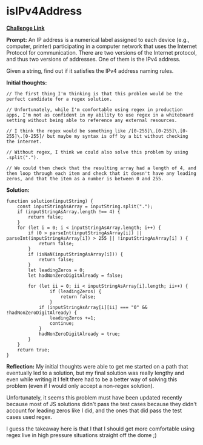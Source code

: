 # isIPv4Address

[**Challenge Link**](https://app.codesignal.com/arcade/intro/level-5/veW5xJednTy4qcjso)

**Prompt:** An IP address is a numerical label assigned to each device (e.g., computer, printer) participating in a computer network that uses the Internet Protocol for communication. There are two versions of the Internet protocol, and thus two versions of addresses. One of them is the IPv4 address.

Given a string, find out if it satisfies the IPv4 address naming rules.

**Initial thoughts:**

```
// The first thing I'm thinking is that this problem would be the perfect candidate for a regex solution.

// Unfortunately, while I'm comfortable using regex in production apps, I'm not as confident in my ability to use regex in a whiteboard setting without being able to reference any external resources.

// I think the regex would be something like /[0-255]\.[0-255]\.[0-255]\.[0-255]/ but maybe my syntax is off by a bit without checking the internet.

// Without regex, I think we could also solve this problem by using .split(".").

// We could then check that the resulting array had a length of 4, and then loop through each item and check that it doesn't have any leading zeros, and that the item as a number is between 0 and 255.
```

**Solution:**

```
function solution(inputString) {
    const inputStringAsArray = inputString.split(".");
    if (inputStringAsArray.length !== 4) {
        return false;
    }
    for (let i = 0; i < inputStringAsArray.length; i++) {
        if (0 > parseInt(inputStringAsArray[i]) || parseInt(inputStringAsArray[i]) > 255 || !inputStringAsArray[i] ) {
            return false;
        }
        if (isNaN(inputStringAsArray[i])) {
            return false;
        }
        let leadingZeros = 0;
        let hadNonZeroDigitAlready = false;

        for (let ii = 0; ii < inputStringAsArray[i].length; ii++) {
                if (leadingZeros) {
                    return false;
                }
            if (inputStringAsArray[i][ii] === "0" && !hadNonZeroDigitAlready) {
                leadingZeros +=1;
                continue;
            }
            hadNonZeroDigitAlready = true;
        }
    }
    return true;
}
```

**Reflection:** My initial thoughts were able to get me started on a path that eventually led to a solution, but my final solution was really lengthy and even while writing it I felt there had to be a better way of solving this problem (even if I would only accept a non-regex solution).

Unfortunately, it seems this problem must have been updated recently because most of JS solutions didn't pass the test cases because they didn't account for leading zeros like I did, and the ones that did pass the test cases used regex.

I guess the takeaway here is that I that I should get more comfortable using regex live in high pressure situations straight off the dome ;)
